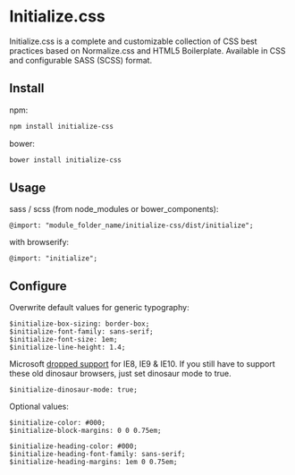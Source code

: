 # Initialize.css
Initialize.css is a complete and customizable collection of CSS best practices based on Normalize.css and HTML5 Boilerplate. Available in CSS and configurable SASS (SCSS) format.

## Install

npm:
```bash
npm install initialize-css
```

bower:
```bash
bower install initialize-css
```

## Usage

sass / scss (from node_modules or bower_components):
```
@import: "module_folder_name/initialize-css/dist/initialize";
```

with browserify:
```
@import: "initialize";
```

## Configure

Overwrite default values for generic typography:
```
$initialize-box-sizing: border-box;
$initialize-font-family: sans-serif;
$initialize-font-size: 1em;
$initialize-line-height: 1.4;
```

Microsoft [dropped support](https://www.microsoft.com/en-us/WindowsForBusiness/End-of-IE-support) for IE8, IE9 & IE10. If you still have to support these old dinosaur browsers, just set dinosaur mode to true.
```
$initialize-dinosaur-mode: true;
```

Optional values:
```
$initialize-color: #000;
$initialize-block-margins: 0 0 0.75em;
```

```
$initialize-heading-color: #000;
$initialize-heading-font-family: sans-serif;
$initialize-heading-margins: 1em 0 0.75em;
```